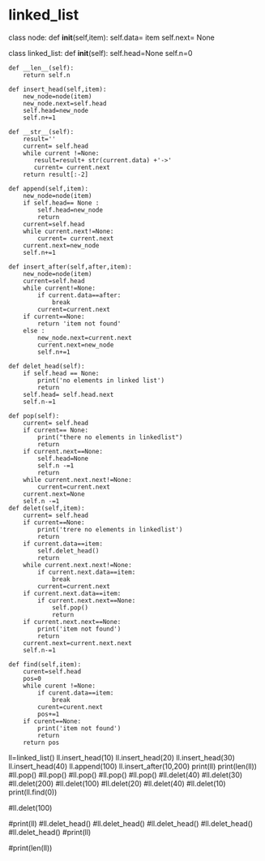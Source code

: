# linked_list
 class node:
    def __init__(self,item):
        self.data= item
        self.next= None 
        
class linked_list:
    def __init__(self):
        self.head=None
        self.n=0
        
    def __len__(self):
        return self.n
        
    def insert_head(self,item):
        new_node=node(item)
        new_node.next=self.head
        self.head=new_node
        self.n+=1
        
    def __str__(self):
        result=''
        current= self.head
        while current !=None:
           result=result+ str(current.data) +'->'
           current= current.next
        return result[:-2]
        
    def append(self,item):
        new_node=node(item)
        if self.head== None :
            self.head=new_node
            return
        current=self.head
        while current.next!=None:
            current= current.next
        current.next=new_node
        self.n+=1
        
    def insert_after(self,after,item):
        new_node=node(item)
        current=self.head
        while current!=None:
            if current.data==after:
                break
            current=current.next
        if current==None:
            return 'item not found'
        else :
            new_node.next=current.next
            current.next=new_node
            self.n+=1
            
    def delet_head(self):
        if self.head == None:
            print('no elements in linked list')
            return
        self.head= self.head.next
        self.n-=1
    
    def pop(self):
        current= self.head
        if current== None:
            print("there no elements in linkedlist")
            return 
        if current.next==None:
            self.head=None
            self.n -=1
            return 
        while current.next.next!=None:
            current=current.next
        current.next=None
        self.n -=1
    def delet(self,item):
        current= self.head
        if current==None:
            print('trere no elements in linkedlist')
            return
        if current.data==item:
            self.delet_head()
            return
        while current.next.next!=None:
            if current.next.data==item:
                break
            current=current.next
        if current.next.data==item:
            if current.next.next==None:
                self.pop()
                return
        if current.next.next==None:
            print('item not found')
            return
        current.next=current.next.next
        self.n-=1
    
    def find(self,item):
        curent=self.head
        pos=0
        while curent !=None:
            if curent.data==item:
                break
            curent=curent.next
            pos+=1
        if curent==None:
            print('item not found')
            return
        return pos


ll=linked_list()
ll.insert_head(10)
ll.insert_head(20)
ll.insert_head(30)
ll.insert_head(40)
ll.append(100)
ll.insert_after(10,200)
print(ll)
print(len(ll))
#ll.pop()
#ll.pop()
#ll.pop()
#ll.pop()
#ll.pop()
#ll.delet(40)
#ll.delet(30)
#ll.delet(200)
#ll.delet(100)
#ll.delet(20)
#ll.delet(40)
#ll.delet(10)
print(ll.find(0))


#ll.delet(100)



#print(ll)
#ll.delet_head()
#ll.delet_head()
#ll.delet_head()
#ll.delet_head()
#ll.delet_head()
#print(ll)

#print(len(ll))
